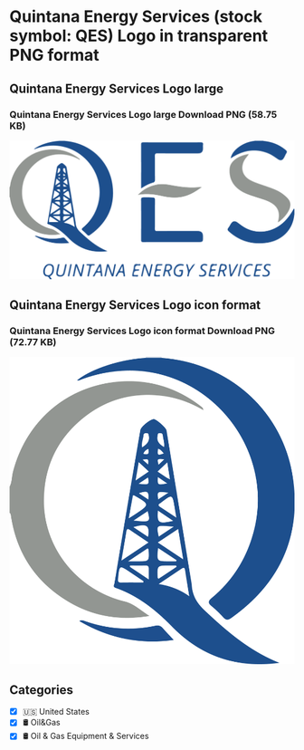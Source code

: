 # Quintana Energy Services (stock symbol: QES) Logo in transparent PNG format

## Quintana Energy Services Logo large

### Quintana Energy Services Logo large Download PNG (58.75 KB)

![Quintana Energy Services Logo large Download PNG (58.75 KB)](/img/orig/QES_BIG-6ca3a0d4.png)

## Quintana Energy Services Logo icon format

### Quintana Energy Services Logo icon format Download PNG (72.77 KB)

![Quintana Energy Services Logo icon format Download PNG (72.77 KB)](/img/orig/QES-ebfbb0e3.png)



## Categories
- [x] 🇺🇸 United States
- [x] 🛢 Oil&Gas
- [x] 🛢️ Oil & Gas Equipment & Services
